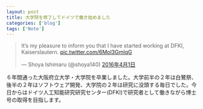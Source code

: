 ```yaml
---
layout: post
title: 大学院を修了してドイツで働き始めました
categories: ['blog']
tags: ['Note']
---
```


<blockquote class="twitter-tweet" data-lang="ja"><p lang="en" dir="ltr">It’s my pleasure to inform you that I have started working at DFKI, Kaiserslautern. <a href="https://t.co/6Mol3GmIqG">pic.twitter.com/6Mol3GmIqG</a></p>&mdash; Shoya Ishimaru (@shoya140) <a href="https://twitter.com/shoya140/status/715863592902508544">2016年4月1日</a></blockquote>
<script async src="//platform.twitter.com/widgets.js" charset="utf-8"></script>

６年間通った大阪府立大学・大学院を卒業しました。大学前半の２年は白鷺祭、後半の２年はソフトウェア開発、大学院の２年は研究に没頭する毎日でした。今日からはドイツ人工知能研究研究センター(DFKI)で研究者として働きながら博士号の取得を目指します。